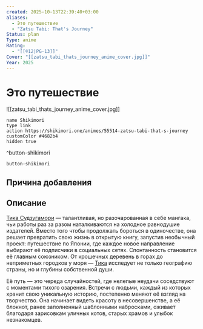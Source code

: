 ```yaml
---
created: 2025-10-13T22:39:40+03:00
aliases:
  - Это путешествие
  - "Zatsu Tabi: That's Journey"
Status: plan
Type: anime
Rating:
  - "[[®️12|PG-13]]"
Cover: "[[zatsu_tabi_thats_journey_anime_cover.jpg]]"
Year: 2025
---
```


# Это путешествие

![[zatsu_tabi_thats_journey_anime_cover.jpg]]



```button
name Shikimori
type link
action https://shikimori.one/animes/55514-zatsu-tabi-that-s-journey
customColor #4682b4
hidden true
```
^button-shikimori





`button-shikimori`

## Причина добавления




## Описание

[Тика Судзугамори](https://shikimori.one/characters/248888-chika-suzugamori) — талантливая, но разочарованная в себе мангака, чьи работы раз за разом наталкиваются на холодное равнодушие издателей. Вместо того чтобы продолжать бороться в одиночестве, она решает превратить свою жизнь в открытую книгу, запустив необычный проект: путешествие по Японии, где каждое новое направление выбирают её подписчики в социальных сетях. Спонтанность становится её главным союзником. От крошечных деревень в горах до неприметных городков у моря — [Тика](https://shikimori.one/characters/248888-chika-suzugamori) исследует не только географию страны, но и глубины собственной души.  
  
Её путь — это череда случайностей, где нелепые неудачи соседствуют с моментами тихого озарения. Встречи с людьми, каждый из которых хранит свою уникальную историю, постепенно меняют её взгляд на творчество. Она начинает видеть красоту в несовершенстве, а её блокнот, ранее заполненный шаблонными набросками, оживает благодаря зарисовкам уличных котов, старых храмов и улыбок незнакомцев.
